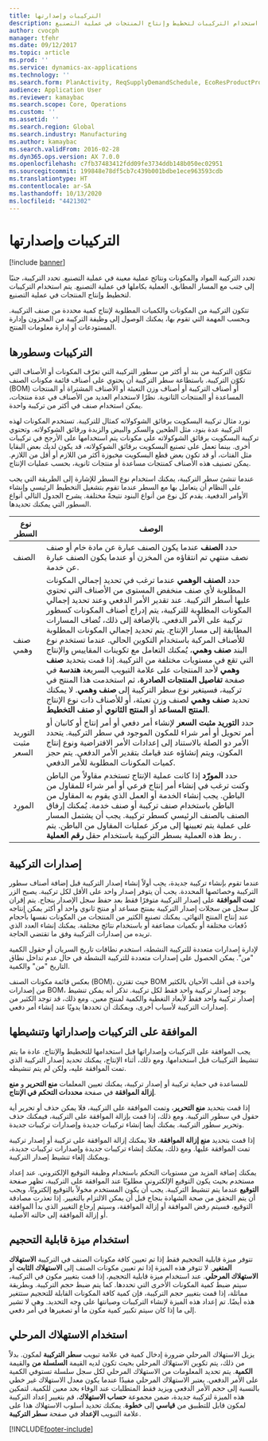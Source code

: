 ```yaml
---
title: التركيبات وإصدارتها
description: يوفر هذا الموضوع معلومات حول التركيبات وإصداراتها. تحدد التركيبة المواد والمكونات ونتائج عملية معينة في عملية التصنيع. يتم استخدام التركيبات لتخطيط وإنتاج المنتجات في عملية التصنيع.
author: cvocph
manager: tfehr
ms.date: 09/12/2017
ms.topic: article
ms.prod: ''
ms.service: dynamics-ax-applications
ms.technology: ''
ms.search.form: PlanActivity, ReqSupplyDemandSchedule, EcoResProductProdTypeFormulaNoActiveFormulaFormPart
audience: Application User
ms.reviewer: kamaybac
ms.search.scope: Core, Operations
ms.custom: ''
ms.assetid: ''
ms.search.region: Global
ms.search.industry: Manufacturing
ms.author: kamaybac
ms.search.validFrom: 2016-02-28
ms.dyn365.ops.version: AX 7.0.0
ms.openlocfilehash: c7fb37483412fdd09fe3734ddb148b050ec02951
ms.sourcegitcommit: 199848e78df5cb7c439b001bdbe1ece963593cdb
ms.translationtype: HT
ms.contentlocale: ar-SA
ms.lasthandoff: 10/13/2020
ms.locfileid: "4421302"
---
```

# <a name="formulas-and-formula-versions"></a>التركيبات وإصدارتها

[!include [banner](../includes/banner.md)]

تحدد التركيبة المواد والمكونات ونتائج عملية معينة في عملية التصنيع. تحدد التركيبة، جنبًا إلى جنب مع المسار المطابق، العملية بكاملها في عملية التصنيع. يتم استخدام التركيبات لتخطيط وإنتاج المنتجات في عملية التصنيع.

تتكون التركيبة من المكونات والكميات المطلوبة لإنتاج كمية محددة من صنف التركيبة. وبحسب المهمة التي تقوم بها، يمكنك الوصول إلى وظيفة التركيبة من المخزون وإدارة المستودعات أو إدارة معلومات المنتج.

## <a name="formulas-and-formula-lines"></a>التركيبات وسطورها
تتكوّن التركيبة من بند أو أكثر من سطور التركيبة التي تعرّف المكونات أو الأصناف التي تكوّن التركيبة. باستطاعة سطر التركيبة أن يحتوي على أصناف قائمة مكونات الصنف (BOM) أو أصناف التركيبة أو أصناف وزن التعبئة أو الأصناف المشتراة أو المنتجات المساعدة‬ أو المنتجات الثانوية. نظرًا لاستخدام العديد من الأصناف في عدة منتجات، يمكن استخدام صنف في أكثر من تركيبة واحدة.

نورد مثال تركيبة البسكويت برقائق الشوكولاته كمثال للتركيبة. تستخدم المكونات لهذه التركيبة عدة بنود، مثل الطحين والسكر والبيض والزبدة ورقائق الشوكولاته. وتحتوي تركيبة البسكويت برقائق الشوكولاته على مكونات يتم استخدامها على الأرجح في تركيبات أخرى. بينما تعمل على تصنيع البسكويت برقائق الشوكولاته، قد يكون لديك بعض البقايا مثل الفتات، أو قد تكون بعض قطع البسكويت مخبوزة أكثر من اللازم أو أقل من اللازم. يمكن تصنيف هذه الأصناف كمنتجات مساعدة أو منتجات ثانوية، بحسب عمليات الإنتاج.

عندما تنشئ سطر التركيبة، يمكنك استخدام نوع السطر للإشارة إلى الطريقة التي يجب على النظام أن يتعامل بها مع السطر عندما تقوم بتشغيل التخطيط الرئيسي وإنشاء الأوامر الدفعية. يقدم كل نوع من أنواع البنود نتيجةً مختلفة. يشرح الجدول التالي أنواع السطور التي يمكنك تحديدها. 

| نوع السطر     | ‏‏الوصف  |
|---------------|--------------|
| الصنف          | حدد **الصنف** عندما يكون الصنف عبارة عن مادة خام أو صنف نصف منتهي تم انتقاؤه من المخزن أو عندما يكون الصنف عبارة عن خدمة. |
| صنف وهمي       | حدد **الصنف الوهمي** عندما ترغب في تحديد إجمالي المكونات المطلوبة لأي صنف منخفض المستوى من الأصناف التي تحتوي عليها أسطر التركيبة. عند تقدير الأمر الدفعي وعند تحديد إجمالي المكونات المطلوبة للتركيبة، يتم إدراج أصناف المكونات كسطور تركيبة على الأمر الدفعي. بالإضافة إلى ذلك، تُضاف المسارات المطابقة إلى مسار الإنتاج. يتم تحديد إجمالي المكونات المطلوبة للأصناف المركبة باستخدام التكوين الحالي. عندما تستخدم نوع البند **صنف وهمي**، يُمكنك التعامل مع تكوينات المقاييس والإنتاج التي تقع في مستويات مختلفة من التركيبة. إذا قمت بتحديد **صنف وهمي** لأحد المنتجات على علامة التبويب السريعة **هندسة** في صفحة **تفاصيل المنتجات الصادرة‬**، ثم استخدمت هذا المنتج في تركيبة، فسيتغير نوع سطر التركيبة إلى **صنف وهمي**. لا يمكنك تحديد **صنف وهمي** لصنف وزن تعبئة، أو للأصناف ذات نوع الإنتاج **المنتج المساعد** أو **المنتج الثانوي** أو **صنف التخطيط**. |
| التوريد مثبت السعر | حدد **التوريد مثبت السعر‬** لإنشاء أمر دفعي أو أمر إنتاج أو كانبان أو أمر تحويل أو أمر شراء للمكون الموجود في سطر التركيبة. يتحدد الأمر دو الصلة بالاستناد إلى إعدادات الأمر الافتراضية ونوع إنتاج المكون، ويتم إنشاؤه عند قيامك بتقدير الأمر الدفعي. يتم حجز كميات المكونات المطلوبة للأمر الدفعي. |
| المورِد        | حدد **المورّد** إذا كانت عملية الإنتاج تستخدم مقاولاً من الباطن وكنت ترغب في إنشاء أمر إنتاج فرعي أو أمر شراء للمقاول من الباطن. يجب إنشاء الخدمة أو العمل الذي يقوم به المقاول من الباطن باستخدام صنف تركيبة أو صنف خدمة. يُمكنك إرفاق الصنف بالصنف الرئيسي كسطر تركيبة. يجب أن يشتمل المسار على عملية يتم تعيينها إلى مركز عمليات المقاول من الباطن. يتم ربط هذه العملية بسطر التركيبة باستخدام حقل **رقم العملية** . |

## <a name="formula-versions"></a>إصدارات التركيبة
عندما تقوم بإنشاء تركيبة جديدة، يجب أولاً إنشاء إصدار التركيبة قبل إضافة أصناف سطور التركيبة وخصائصها المحددة. يجب أن يتوفر إصدار واحد على الأقل لكل تركيبة. يصبح الزر **تمت الموافقة‬** على إصدار التركيبة متوفرًا فقط بعد حفظ سجل الإصدار بنجاح. يتم إقران كل سجل من سجلات إصدار التركيبة بمنتج مساعد أو منتج ثانوي واحد أو أكثر يمكن إنتاجه عند إنتاج المنتج النهائي. يمكنك تصنيع الكثير من المنتجات من المكونات نفسها بأحجام دُفعات مختلفة أو بكميات مضاعفة أو باستخدام نتائج مختلفة. يمكنك إنشاء العدد الذي تريده من إصدارات التركيبة وفق ما تقتضي الحاجة.

لإدارة إصدارات متعددة للتركيبة النشطة، استخدم نطاقات تاريخ السريان أو حقول الكمية "من". يمكن الحصول على إصدارات متعددة للتركيبة النشطة في حال عدم تداخل نطاق التاريخ "من" والكمية.

بعكس قائمة مكونات الصنف (BOM)، حيث تقترن BOM واحدة في أغلب الأحيان بالكثير من إصدارات BOM، يوجد إصدار تركيبة واحد فقط لكل تركيبة. تذكر أنه يمكن تنشيط إصدار تركيبة واحد فقط لأبعاد التغطية والكمية لمنتج معين. ومع ذلك، قد توجد الكثير من إصدارات التركيبة لأسباب أخرى، ويمكنك أن تحددها يدويًا عند إنشاء أمر دفعي.

## <a name="approve-and-activate-formulas-and-formula-versions"></a>الموافقة على التركيبات وإصداراتها وتنشيطها
يجب الموافقة على التركيبات وإصداراتها قبل استخدامها للتخطيط والإنتاج. عادة ما يتم تنشيط التركيبات قبل استخدامها. ومع ذلك، أثناء الإنتاج، يمكنك تحديد إصدار التركيبة الذي تمت الموافقة عليه، ولكن لم يتم تنشيطه.

للمساعدة في حماية تركيبة أو إصدار تركيبة، يمكنك تعيين المعلمات **منع التحرير** و **منع إزالة الموافقة‬** في صفحة **محددات التحكم في الإنتاج**.

إذا قمت بتحديد **منع التحرير**، وتمت الموافقة على التركيبة، فلا يمكن حذف أو تحرير أية حقول في سطور التركيبة. ومع ذلك، إذا قمت بإزالة الموافقة على التركيبة، فيمكنك حذف وتحرير سطور التركيبة. يمكنك أيضا إنشاء تركيبات جديدة وإصدارات تركيبات جديدة.

إذا قمت بتحديد **منع إزالة الموافقة**، فلا يمكنك إزالة الموافقة على تركيبة أو إصدار تركيبة تمت الموافقة عليها. ومع ذلك، يمكنك إنشاء تركيبات جديدة وإصدارات تركيبات جديدة، ويمكنك إلغاء تنشيط إصدار التركيبة.

يمكنك إضافة المزيد من مستويات التحكم باستخدام وظيفة التوقيع الإلكتروني. عند إعداد مستخدم بحيث يكون التوقيع الإلكتروني مطلوبًا عند الموافقة على التركيبة، تظهر صفحة **التوقيع** عندما يتم تنشيط التركيبة. يجب أن يكون المستخدم مخولاً بالتوقيع إلكترونًا، ويجب أن يتم التحقق من صحة الشهادة بنجاح قبل أن يمكن الالتزام بالتغيير. إذا تعذرت مصادقة التوقيع، فسيتم رفض الموافقة أو إزالة الموافقة، وسيتم إرجاع التغيير الذي بدأ الموافقة أو إزالة الموافقة إلى حالته الأصلية.

## <a name="use-the-scalable-feature"></a>استخدام ميزة قابلية التحجيم
تتوفر ميزة قابلية التحجيم فقط إذا تم تعيين كافة مكونات الصنف في التركيبة **الاستهلاك المتغير**. لا تتوفر هذه الميزة إذا تم تعيين مكونات الصنف إلى **الاستهلاك الثابت** أو **الاستهلاك المرحلي**. عند استخدام ميزة قابلية التحجيم، إذا قمت بتغيير مكون في التركيبة، سيتم ضبط كمية المكونات الأخرى التي تحددها. كما يتم ضبط حجم التركيبة. وبطريقة مماثلة، إذا قمت بتغيير حجم التركيبة، فإن كمية كافة المكونات القابلة للتحجيم ستتغير هذه أيضًا. تم إعداد هذه الميزة لإنشاء التركيبات وصيانتها على وجه التحديد. وهي لا تشير إلى ما إذا كان سيتم تكبير كمية مكون ما أو تصغيرها في أمر دفعي.

## <a name="use-step-consumption"></a>استخدام الاستهلاك المرحلي
يزيل الاستهلاك المرحلي ضرورة إدخال كمية في علامة تبويب **سطر التركيبة** لمكون. بدلاً من ذلك، يتم تكوين الاستهلاك المرحلي بحيث تكون لديه القيمة **السلسلة من‬** والقيمة **الكمية**. يتم تحديد المعلومات من الاستهلاك المرحلي لكل سجل سلسلة تستوفي الكمية على الأمر الدفعي. يعتبر الاستهلاك المرحلي مفيدًا عندما يكون معدل الاستهلاك غير خطي بالنسبة إلى حجم الأمر الدفعي ويزيد فقط المتطلبات عند الوفاء بحد معين للكمية. لتمكين هذه الميزة لتركيبة جديدة، ضمن مجموعة **حساب الاستهلاك**، قم بتغيير إعداد التركيبة لمكون قابل للتطبيق من **قياسي** إلى **خطوة**. يمكنك تحديد أسلوب الاستهلاك هذا على علامة التبويب **الإعداد** في صفحة **سطر التركيبة**.


[!INCLUDE[footer-include](../../includes/footer-banner.md)]